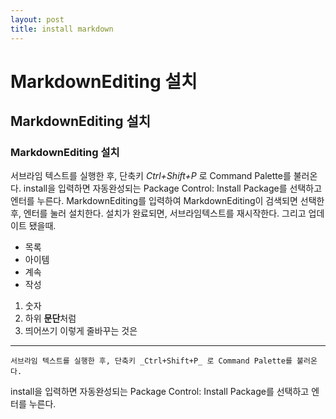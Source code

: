 ```yaml
---
layout: post
title: install markdown
---
```


# MarkdownEditing 설치
## MarkdownEditing 설치
### MarkdownEditing 설치

서브라임 텍스트를 실행한 후, 단축키 _Ctrl+Shift+P_ 로 Command Palette를 불러온다.
install을 입력하면 자동완성되는 Package Control: Install Package를 선택하고 엔터를 누른다.
MarkdownEditing를 입력하여 MarkdownEditing이 검색되면 선택한 후, 엔터를 눌러 설치한다.
설치가 완료되면, 서브라임텍스트를 재시작한다. 그리고 업데이트 됐을때.
- 목록
- 아이템
- 계속
- 작성
1. 숫자
2. 하위
    **문단**처럼
3. 띄어쓰기
    이렇게 줄바꾸는 것은
----
    서브라임 텍스트를 실행한 후, 단축키 _Ctrl+Shift+P_ 로 Command Palette를 불러온다.
install을 입력하면 자동완성되는 Package Control: Install Package를 선택하고 엔터를 누른다.
